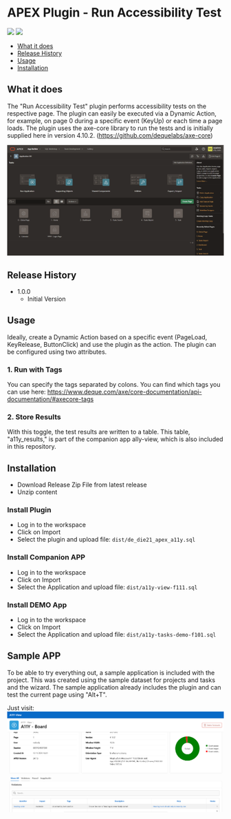 
# APEX Plugin - Run Accessibility Test

![](https://img.shields.io/badge/APEX%20Versions-23.1%20--%2024.1-green)   ![](https://img.shields.io/badge/Plug--In%20Type-Dynamic--Action-orange)

- [What it does](#what-it-does)
- [Release History](#release-history)
- [Usage](#usage)
- [Installation](#installation)


## What it does

The "Run Accessibility Test" plugin performs accessibility tests on the respective page. The plugin can easily be executed via a Dynamic Action, for example, on page 0 during a specific event (KeyUp) or each time a page loads. The plugin uses the axe-core library to run the tests and is initially supplied here in version 4.10.2. (https://github.com/dequelabs/axe-core)

![](docs\screen-record-show-plugin-with-companion-app.gif)

## Release History

- 1.0.0
  - Initial Version



## Usage

Ideally, create a Dynamic Action based on a specific event (PageLoad, KeyRelease, ButtonClick) and use the plugin as the action. The plugin can be configured using two attributes.

### 1. Run with Tags

You can specify the tags separated by colons. You can find which tags you can use here: https://www.deque.com/axe/core-documentation/api-documentation/#axecore-tags

### 2. Store Results

With this toggle, the test results are written to a table. This table, "a11y_results," is part of the companion app ally-view, which is also included in this repository.



## Installation

- Download Release Zip File from latest release
- Unzip content

### Install Plugin

- Log in to the workspace
- Click on Import
- Select the plugin and upload file: `dist/de_die21_apex_a11y.sql`

### Install Companion APP

- Log in to the workspace
- Click on Import
- Select the Application and upload file: `dist/a11y-view-f111.sql`

### Install DEMO App

- Log in to the workspace
- Click on Import
- Select the Application and upload file: `dist/a11y-tasks-demo-f101.sql`


## Sample APP

To be able to try everything out, a sample application is included with the project. This was created using the sample dataset for projects and tasks and the wizard. The sample application already includes the plugin and can test the current page using "Alt+T".

Just visit: ![Screeshot](https://github.com/MaikMichel/apex-plugin-a11y-tests/blob/main/docs/screenshot-showing-a11y-view-board.png?raw=true)
